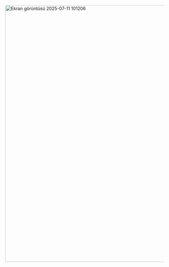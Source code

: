 <img width="1353" height="819" alt="Ekran görüntüsü 2025-07-11 101206" src="https://github.com/user-attachments/assets/77f59cf8-71e4-4f81-b423-bdc48c3efae4" />
